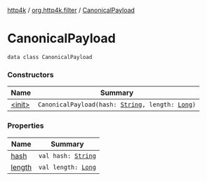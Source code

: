 [http4k](../../index.md) / [org.http4k.filter](../index.md) / [CanonicalPayload](./index.md)

# CanonicalPayload

`data class CanonicalPayload`

### Constructors

| Name | Summary |
|---|---|
| [&lt;init&gt;](-init-.md) | `CanonicalPayload(hash: `[`String`](https://kotlinlang.org/api/latest/jvm/stdlib/kotlin/-string/index.html)`, length: `[`Long`](https://kotlinlang.org/api/latest/jvm/stdlib/kotlin/-long/index.html)`)` |

### Properties

| Name | Summary |
|---|---|
| [hash](hash.md) | `val hash: `[`String`](https://kotlinlang.org/api/latest/jvm/stdlib/kotlin/-string/index.html) |
| [length](length.md) | `val length: `[`Long`](https://kotlinlang.org/api/latest/jvm/stdlib/kotlin/-long/index.html) |
